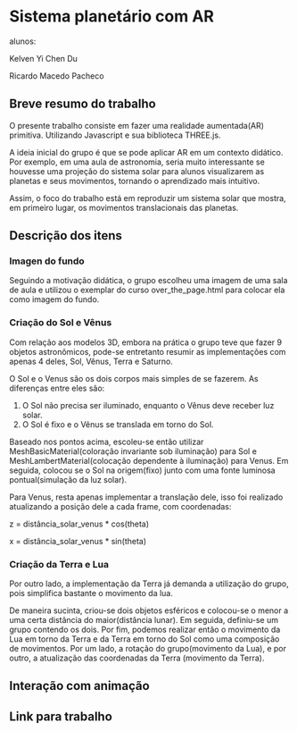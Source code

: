 # Sistema planetário com AR

alunos:

Kelven Yi Chen Du

Ricardo Macedo Pacheco

## Breve resumo do trabalho

O presente trabalho consiste em fazer uma realidade aumentada(AR) primitiva. Utilizando Javascript e sua biblioteca THREE.js.

A ideia inicial do grupo é que se pode aplicar AR em um contexto didático. Por exemplo, em uma aula de astronomia, seria
muito interessante se houvesse uma projeção do sistema solar para alunos visualizarem as planetas e seus movimentos, tornando 
o aprendizado mais intuitivo.

Assim, o foco do trabalho está em reproduzir um sistema solar que mostra, em primeiro lugar, os movimentos translacionais 
das planetas.

## Descrição dos itens

### Imagen do fundo

Seguindo a motivação didática, o grupo escolheu uma imagem de uma sala de aula e utilizou o exemplar do curso over_the_page.html 
para colocar ela como imagem do fundo.

### Criação do Sol e Vênus

Com relação aos modelos 3D, embora na prática o grupo teve que fazer 9 objetos astronômicos, pode-se entretanto resumir as implementações 
com apenas 4 deles, Sol, Vênus, Terra e Saturno.

O Sol e o Venus são os dois corpos mais simples de se fazerem. As diferenças entre eles são:

1. O Sol não precisa ser iluminado, enquanto o Vênus deve receber luz solar.
2. O Sol é fixo e o Vênus se translada em torno do Sol.

Baseado nos pontos acima, escoleu-se então utilizar MeshBasicMaterial(coloração invariante sob iluminação) para Sol e MeshLambertMaterial(colocação dependente à iluminação) 
para Venus. Em seguida, colocou se o Sol na origem(fixo) junto com uma fonte luminosa pontual(simulação da luz solar).

Para Venus, resta apenas implementar a translação dele, isso foi realizado atualizando a posição dele a cada frame, com coordenadas:

z = distância_solar_venus * cos(theta)

x = distância_solar_venus * sin(theta)

### Criação da Terra e Lua

Por outro lado, a implementação da Terra já demanda a utilização do grupo, pois simplifica bastante o movimento da lua.

De maneira sucinta, criou-se dois objetos esféricos e colocou-se o menor a uma certa distância do maior(distância lunar). Em seguida,
definiu-se um grupo contendo os dois. Por fim, podemos realizar então o movimento da Lua em torno da Terra e da Terra em torno do 
Sol como uma composição de movimentos. Por um lado, a rotação do grupo(movimento da Lua), e por outro, a atualização das coordenadas da Terra
(movimento da Terra).

## Interação com animação

## Link para trabalho